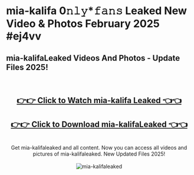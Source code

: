 # mia-kalifa 0𝚗𝚕𝚢*𝚏𝚊𝚗𝚜 Leaked New Video & Photos February 2025 #ej4vv

<h2>mia-kalifaLeaked Videos And Photos - Update Files 2025!</h2>
<br>
<div align="center">
<h2><a href="https://mediaupload.pro?title=mia-kalifa&ref=11F" rel="nofollow">👉👉 Click to Watch mia-kalifa Leaked 👈👈</a></h2>
<h2><a href="https://mediaupload.pro?title=mia-kalifa&ref=11F" rel="nofollow">👉👉 Click to Download mia-kalifaLeaked 👈👈</a></h2>
<br>
Get mia-kalifaleaked and all content. Now you can access all videos and pictures of mia-kalifaleaked. New Updated Files 2025!
<br>
<br>
<a href="https://mediaupload.pro?title=mia-kalifa&ref=11F" rel="nofollow" data-target="animated-image.originalLink"><img src="https://i.ibb.co/Gkj2r4b/banner.png" alt="mia-kalifaleaked" style="max-width: 100%; display: inline-block;" data-target="animated-image.originalImage"></a>
</div>
<br>

